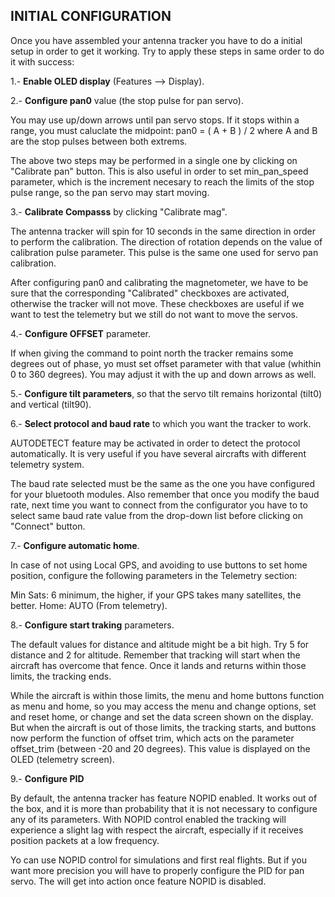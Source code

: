 ## INITIAL CONFIGURATION

Once you have assembled your antenna tracker you have to do a initial setup in order to get it working. Try to apply these steps in same order to do it with success:

1.- **Enable OLED display** (Features --> Display).

2.- **Configure pan0** value (the stop pulse for pan servo).

You may use up/down arrows until pan servo stops. If it stops within a range, you must caluclate the midpoint: pan0 = ( A + B ) / 2 where A and B are the stop pulses between both extrems.

The above two steps may be performed in a single one by clicking on "Calibrate pan" button. This is also useful in order to set min_pan_speed parameter, which is the increment necesary to reach the limits of the stop pulse range, so the pan servo may start moving.

3.- **Calibrate Compasss** by clicking "Calibrate mag".

The antenna tracker will spin for 10 seconds in the same direction in order to perform the calibration. The direction of rotation depends on the value of calibration pulse parameter. This pulse is the same one used for servo pan calibration.

After configuring pan0 and calibrating the magnetometer, we have to be sure that the corresponding "Calibrated" checkboxes are activated, otherwise the tracker will not move. These checkboxes are useful if we want to test the telemetry but we still do not want to move the servos.

4.- **Configure OFFSET** parameter.

If when giving the command to point north the tracker remains some degrees out of phase, yo must set offset parameter with that value (whithin 0 to 360 degrees). You may adjust it with the up and down arrows as well.

5.- **Configure tilt parameters**, so that the servo tilt remains horizontal (tilt0) and vertical (tilt90).

6.- **Select protocol and baud rate** to which you want the tracker to work.

AUTODETECT feature may be activated in order to detect the protocol automatically. It is very useful if you have several aircrafts with different telemetry system.

The baud rate selected must be the same as the one you have configured for your bluetooth modules. Also remember that once you modify the baud rate, next time you want to connect from the configurator you have to to select same baud rate value from the drop-down list before clicking on "Connect" button.

7.- **Configure automatic home**.

In case of not using Local GPS, and avoiding to use buttons to set home position, configure the following parameters in the Telemetry section:

Min Sats: 6 minimum, the higher, if your GPS takes many satellites, the better.
Home: AUTO (From telemetry).

8.- **Configure start traking** parameters.

The default values for distance and altitude might be a bit high. Try 5 for distance and 2 for altitude. Remember that tracking will start when the aircraft has overcome that fence. Once it lands and returns within those limits, the tracking ends.

While the aircraft is within those limits, the menu and home buttons function as menu and home, so you may access the menu and change options, set and reset home, or change and set the data screen shown on the display. But when the aircraft is out of those limits, the tracking starts, and buttons now perform the function of offset trim, which acts on the parameter offset_trim (between -20 and 20 degrees). This value is displayed on the OLED (telemetry screen).

9.- **Configure PID**

By default, the antenna tracker has feature NOPID enabled. It works out of the box, and it is more than probability that it is not necessary to configure any of its parameters. With NOPID control enabled the tracking will experience a slight lag with respect the aircraft, especially if it receives position packets at a low frequency.

Yo can use NOPID control for simulations and first real flights. But if you want more precision you will have to properly configure the PID for pan servo. The will get into action once feature NOPID is disabled.
